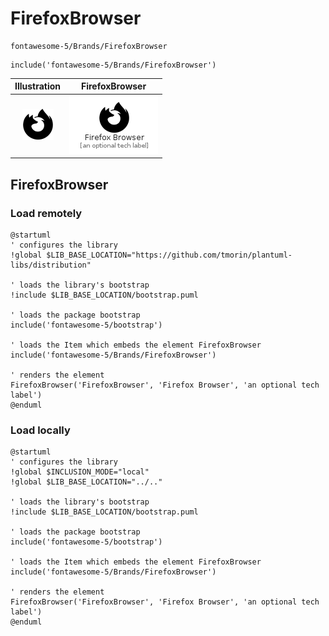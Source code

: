 # FirefoxBrowser


```text
fontawesome-5/Brands/FirefoxBrowser
```

```text
include('fontawesome-5/Brands/FirefoxBrowser')
```



| Illustration | FirefoxBrowser |
| :---: | :---: |
| ![illustration for Illustration](../../fontawesome-5/Brands/FirefoxBrowser.png) | ![illustration for FirefoxBrowser](../../fontawesome-5/Brands/FirefoxBrowser.Local.png) |




## FirefoxBrowser

### Load remotely
```plantuml
@startuml
' configures the library
!global $LIB_BASE_LOCATION="https://github.com/tmorin/plantuml-libs/distribution"

' loads the library's bootstrap
!include $LIB_BASE_LOCATION/bootstrap.puml

' loads the package bootstrap
include('fontawesome-5/bootstrap')

' loads the Item which embeds the element FirefoxBrowser
include('fontawesome-5/Brands/FirefoxBrowser')

' renders the element
FirefoxBrowser('FirefoxBrowser', 'Firefox Browser', 'an optional tech label')
@enduml
```

### Load locally
```plantuml
@startuml
' configures the library
!global $INCLUSION_MODE="local"
!global $LIB_BASE_LOCATION="../.."

' loads the library's bootstrap
!include $LIB_BASE_LOCATION/bootstrap.puml

' loads the package bootstrap
include('fontawesome-5/bootstrap')

' loads the Item which embeds the element FirefoxBrowser
include('fontawesome-5/Brands/FirefoxBrowser')

' renders the element
FirefoxBrowser('FirefoxBrowser', 'Firefox Browser', 'an optional tech label')
@enduml
```

